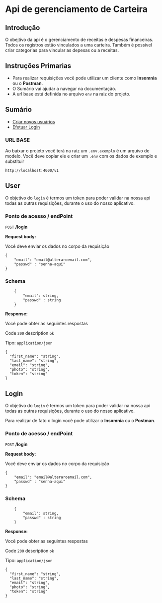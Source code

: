 # Api de gerenciamento de Carteira

## Introdução

O obejtivo da api é o gerenciamento de receitas e despesas financeiras. Todos os registros estão vinculados a uma carteira.
Também é possivel criar categorias para vincular as depesas ou a receitas.

## Instruções Primarias

-   Para realizar requisições você pode utilizar um cliente como **Insomnia** ou o **Postman**.
-   O Sumário vai ajudar a navegar na documentação.
-   A url base está definida no arquivo `env` na raiz do projeto.

## Sumário

-   [Criar novos usuários](#User)
-   [Efetuar Login](#login)

### URL BASE

Ao baixar o projeto você terá na raiz um `.env.exemplo` é um arquivo de modelo. Você deve copiar ele e criar um `.env` com os dados de exemplo e substituir

```
http://localhost:4000/v1
```

## User

O objetivo do `login` é termos um token para poder validar na nossa api todas as outras requisições, durante o uso do nosso aplicativo.

### Ponto de acesso / endPoint

`POST` **/login**

**Request body:**

Você deve enviar os dados no corpo da requisição

```
{
    "email": "email@alteraroemail.com",
    "passwd" : "senha-aqui"
}
```

### Schema

```
    {
        "email": string,
        "passwd" : string
    }
```

**Response:**

Você pode obter as seguintes respostas

Code `200` description `ok`

Tipo: `application/json`

```
{
  "first_name": "string",
  "last_name": "string",
  "email": "string",
  "photo": "string",
  "token": "string"
}
```

## Login

O objetivo do `login` é termos um token para poder validar na nossa api todas as outras requisições, durante o uso do nosso aplicativo.

Para realizar de fato o login você pode utilizar o **Insomnia** ou o **Postman**.

### Ponto de acesso / endPoint

`POST` **/login**

**Request body:**

Você deve enviar os dados no corpo da requisição

```
{
    "email": "email@alteraroemail.com",
    "passwd" : "senha-aqui"
}
```

### Schema

```
    {
        "email": string,
        "passwd" : string
    }
```

**Response:**

Você pode obter as seguintes respostas

Code `200` description `ok`

Tipo: `application/json`

```
{
  "first_name": "string",
  "last_name": "string",
  "email": "string",
  "photo": "string",
  "token": "string"
}
```
